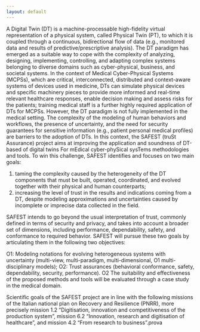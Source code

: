 ```yaml
---
layout: default
---
```

A Digital Twin (DT) is a machine-processable high-fidelity virtual representation of a physical system, called Physical Twin (PT), to which it is coupled through a continuous, bidirectional flow of data (e.g., monitored data and results of predictive/prescriptive analysis). The DT paradigm has emerged as a suitable way to cope with the complexity of analyzing, designing, implementing, controlling, and adapting complex systems belonging to diverse domains such as cyber-physical, business, and societal systems. In the context of Medical Cyber-Physical Systems (MCPSs), which are critical, interconnected, distributed and context-aware systems of devices used in medicine, DTs can simulate physical devices and specific machinery pieces to provide more informed and real-time relevant healthcare responses, enable decision making and assess risks for the patients; training medical staff is a further highly required application of DTs for MCPSs. However, the DT paradigm is not fully implemented in the medical setting. The complexity of the modeling of human behaviors and workflows, the presence of uncertainty, and the need for security guarantees for sensitive information (e.g., patient personal medical profiles) are barriers to the adoption of DTs. In this context, the SAFEST (truSt Assurance) project aims at improving the application and soundness of DT-based of digital twins For mEdical cyber-phySical sysTems methodologies and tools. To win this challenge, SAFEST identifies and focuses on two main goals:

1.    taming the complexity caused by the heterogeneity of the DT components that must be built, operated, coordinated, and evolved together with their physical and human counterparts;
2. increasing the level of trust in the results and indications coming from a DT, despite modeling approximations and uncertainties caused by incomplete or imprecise data collected in the field.

SAFEST intends to go beyond the usual interpretation of trust, commonly defined in terms of security and privacy, and takes into account a broader set of dimensions, including performance, dependability, safety, and conformance to required behavior. SAFEST will pursue these two goals by articulating them in the following two objectives:

O1: Modeling notations for evolving heterogeneous systems with uncertainty (multi-view, multi-paradigm, multi-dimensional, O1 multi-disciplinary models);
O2: Trust assurances (behavioral conformance, safety, dependability, security, performance). O2 The suitability and effectiveness of the proposed methods and tools will be evaluated through a case study in the medical domain.

Scientific goals of the SAFEST project are in line with the following missions of the Italian national plan on Recovery and Resilience (PNRR), more precisely mission 1.2 “Digitisation, innovation and competitiveness of the production system”, mission 6.2 “Innovation, research and digitisation of healthcare”, and mission 4.2 “From research to business”.prova
